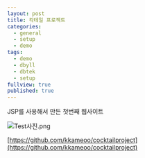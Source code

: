 ```yaml
---
layout: post
title: 칵테일 프로젝트
categories:
  - general
  - setup
  - demo
tags:
  - demo
  - dbyll
  - dbtek
  - setup
fullview: true
published: true
---
```

JSP를 사용해서 만든 첫번째 웹사이트

![Test사진.png]({{site.baseurl}}/_posts/Test사진.png)


[https://github.com/kkameoo/cocktailproject](https://github.com/kkameoo/cocktailproject)

